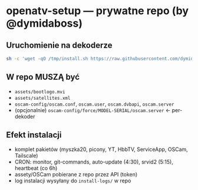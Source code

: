 # openatv-setup — prywatne repo (by @dymidaboss)

## Uruchomienie na dekoderze
```sh
sh -c 'wget -qO /tmp/install.sh https://raw.githubusercontent.com/dymidaboss/openatv-setup/main/install.sh && sh /tmp/install.sh </dev/tty'
```

## W repo MUSZĄ być
- `assets/bootlogo.mvi`
- `assets/satellites.xml`
- `oscam-config/oscam.conf`, `oscam.user`, `oscam.dvbapi`, `oscam.server`
- (opcjonalnie) `oscam-config/force/MODEL-SERIAL/oscam.server`  ← per-dekoder

## Efekt instalacji
- komplet pakietów (myszka20, picony, YT, HbbTV, ServiceApp, OSCam, Tailscale)
- CRON: monitor, git-commands, auto-update (4:30), srvid2 (5:15), heartbeat (co 6h)
- assety/OSCam pobierane z repo przez API (token)
- log instalacji wysyłany do `install-logs/` w repo
